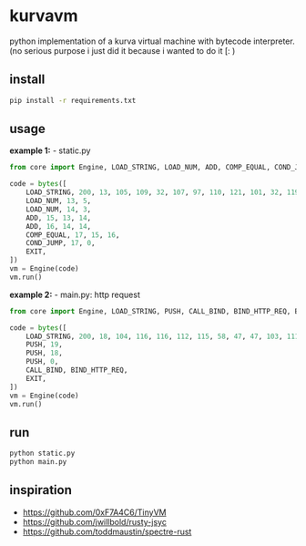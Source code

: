# kurvavm

python implementation of a kurva virtual machine with bytecode interpreter. 
(no serious purpose i just did it because i wanted to do it [: )

## install

```bash
pip install -r requirements.txt
```

## usage

**example 1:** - static.py

```python
from core import Engine, LOAD_STRING, LOAD_NUM, ADD, COMP_EQUAL, COND_JUMP, EXIT

code = bytes([
    LOAD_STRING, 200, 13, 105, 109, 32, 107, 97, 110, 121, 101, 32, 119, 101, 115, 116, // im kanye west
    LOAD_NUM, 13, 5,
    LOAD_NUM, 14, 3,
    ADD, 15, 13, 14,
    ADD, 16, 14, 14,
    COMP_EQUAL, 17, 15, 16,
    COND_JUMP, 17, 0,
    EXIT,
])
vm = Engine(code)
vm.run()
```

**example 2:** - main.py: http request
```python
from core import Engine, LOAD_STRING, PUSH, CALL_BIND, BIND_HTTP_REQ, EXIT

code = bytes([
    LOAD_STRING, 200, 18, 104, 116, 116, 112, 115, 58, 47, 47, 103, 111, 111, 103, 108, 101, 46, 99, 111, 109,
    PUSH, 19,
    PUSH, 18,
    PUSH, 0,
    CALL_BIND, BIND_HTTP_REQ,
    EXIT,
])
vm = Engine(code)
vm.run()
```

## run

```bash
python static.py
python main.py
```

## inspiration

- https://github.com/0xF7A4C6/TinyVM
- https://github.com/jwillbold/rusty-jsyc
- https://github.com/toddmaustin/spectre-rust 
